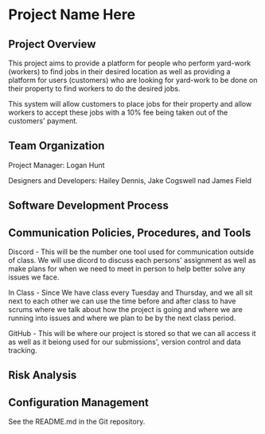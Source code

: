 # Project Name Here

## Project Overview
This project aims to provide a platform for people who perform yard-work (workers) to find jobs in their desired location as well 
as providing a platform for users (customers) who are looking for yard-work to be done on their property to find workers to do the
desired jobs.

This system will allow customers to place jobs for their property and allow workers to accept these jobs with a 10% fee
being taken out of the customers' payment. 


## Team Organization 
Project Manager: Logan Hunt

Designers and Developers: Hailey Dennis, Jake Cogswell nad James Field

## Software Development Process


## Communication Policies, Procedures, and Tools
Discord - This will be the number one tool used for communication outside of class. We will use dicord to discuss each
persons' assignment as well as make plans for when we need to meet in person to help better solve any issues we face.

In Class - Since We have class every Tuesday and Thursday, and we all sit next to each other we can use the time before 
and after class to have scrums where we talk about how the project is going and where we are running into issues and 
where we plan to be by the next class period.

GitHub - This will be where our project is stored so that we can all access it as well as it beiong used for our 
submissions', version control and data tracking. 

## Risk Analysis 


## Configuration Management
See the README.md in the Git repository.
